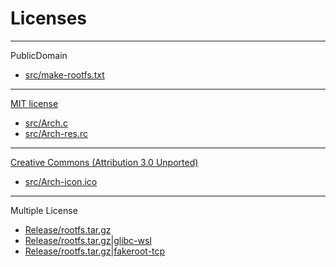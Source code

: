 # Licenses

---
PublicDomain

* [src/make-rootfs.txt](https://github.com/yuk7/ArchWSL)

---
[MIT license](http://opensource.org/licenses/mit-license.php)

* [src/Arch.c](https://github.com/yuk7/ArchWSL)
* [src/Arch-res.rc](https://github.com/yuk7/ArchWSL)

---
[Creative Commons (Attribution 3.0 Unported)](https://creativecommons.org/licenses/by/3.0/)

* [src/Arch-icon.ico](https://www.shareicon.net/archlinux-arch-linux-101867)

---
Multiple License

* [Release/rootfs.tar.gz](https://www.archlinux.org/)
* [Release/rootfs.tar.gz|glibc-wsl](https://aur.archlinux.org/packages/glibc-wsl/)
* [Release/rootfs.tar.gz|fakeroot-tcp](https://aur.archlinux.org/packages/fakeroot-tcp/)
